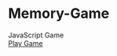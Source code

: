 Memory-Game
===========

JavaScript Game </br>
<a href="http://mtrajk.github.io/Memory-Game/">Play Game</a>
